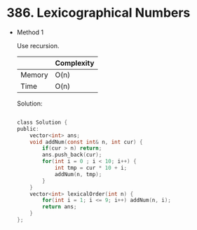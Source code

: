 # 386. Lexicographical Numbers
- Method 1

    Use recursion.

    | |   Complexity  |
    | ----------- | ----------- | 
    |  Memory     | O(n) |  
    |      Time       |  O(n) | 


    Solution:

    ``` h

    class Solution {
    public:
        vector<int> ans;
        void addNum(const int& n, int cur) {
            if(cur > n) return;
            ans.push_back(cur);
            for(int i = 0 ; i < 10; i++) {
                int tmp = cur * 10 + i;
                addNum(n, tmp);
            }
        }
        vector<int> lexicalOrder(int n) {
            for(int i = 1; i <= 9; i++) addNum(n, i);
            return ans;
        }
    };

    ```

<!-- - Method 2

    This is another method.

    | |   Complexity  |
    | ----------- | ----------- | 
    |  Memory     | O(n) | 
    |      Time       |  O(n) | 


    Solution:

    ``` h



    ```

- Additional Knowledge:
       
    Here are some additional knowledge.



<br> -->